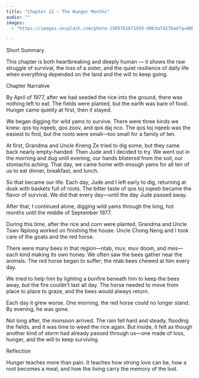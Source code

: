 ```yaml
---
title: "Chapter 22 — The Hunger Months"
audio: ""
images:
  - "https://images.unsplash.com/photo-1505761671935-60b3a7427bad?q=80&w=1600&auto=format&fit=crop"

---
```


Short Summary

This chapter is both heartbreaking and deeply human — it shows the raw struggle of survival, the loss of a sister, and the quiet resilience of daily life when everything depended on the land and the will to keep going.

Chapter Narrative

By April of 1977, after we had seeded the rice into the ground, there was nothing left to eat. The fields were planted, but the earth was bare of food. Hunger came quietly at first, then it stayed.

We began digging for wild yams to survive. There were three kinds we knew: qos toj nqeeb, qos zoov, and qos daj nco.
The qos toj nqeeb was the easiest to find, but the roots were small—too small for a family of ten.

At first, Grandma and Uncle Kneng Ze tried to dig some, but they came back nearly empty-handed. Then Jude and I decided to try. We went out in the morning and dug until evening, our hands blistered from the soil, our stomachs aching. That day, we came home with enough yams for all ten of us to eat dinner, breakfast, and lunch.

So that became our life. Each day, Jude and I left early to dig, returning at dusk with baskets full of roots. The bitter taste of qos toj nqeeb became the flavor of survival. We did that every day—until the day Jude passed away.

After that, I continued alone, digging wild yams through the long, hot months until the middle of September 1977.

During this time, after the rice and corn were planted, Grandma and Uncle Tswv Nploog worked on finishing the house. Uncle Chong Neng and I took care of the goats and the red horse.

There were many bees in that region—ntab, muv, muv doom, and mes—each kind making its own honey. We often saw the bees gather near the animals. The red horse began to suffer; the ntab bees chewed at him every day.

We tried to help him by lighting a bonfire beneath him to keep the bees away, but the fire couldn’t last all day. The horse needed to move from place to place to graze, and the bees would always return.

Each day it grew worse. One morning, the red horse could no longer stand. By evening, he was gone.

Not long after, the monsoon arrived. The rain fell hard and steady, flooding the fields, and it was time to weed the rice again. But inside, it felt as though another kind of storm had already passed through us—one made of loss, hunger, and the will to keep surviving.

Reflection

Hunger teaches more than pain.
It teaches how strong love can be,
how a root becomes a meal,
and how the living carry the memory of the lost.